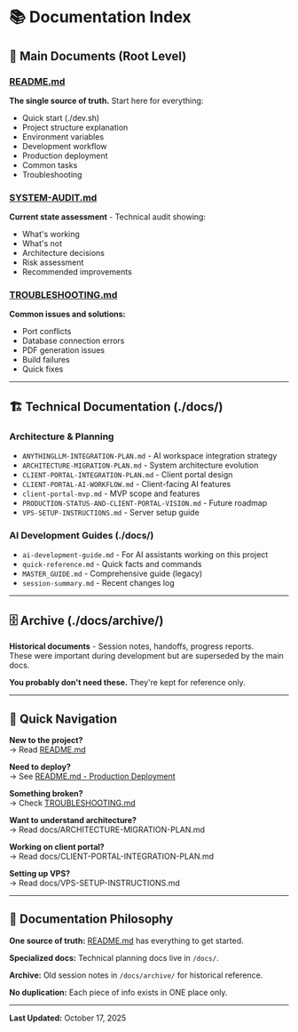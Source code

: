 # 📚 Documentation Index

## 📖 Main Documents (Root Level)

### [README.md](../README.md)
**The single source of truth.** Start here for everything:
- Quick start (./dev.sh)
- Project structure explanation
- Environment variables
- Development workflow
- Production deployment
- Common tasks
- Troubleshooting

### [SYSTEM-AUDIT.md](../SYSTEM-AUDIT.md)
**Current state assessment** - Technical audit showing:
- What's working
- What's not
- Architecture decisions
- Risk assessment
- Recommended improvements

### [TROUBLESHOOTING.md](../TROUBLESHOOTING.md)
**Common issues and solutions:**
- Port conflicts
- Database connection errors
- PDF generation issues
- Build failures
- Quick fixes

---

## 🏗️ Technical Documentation (./docs/)

### Architecture & Planning
- `ANYTHINGLLM-INTEGRATION-PLAN.md` - AI workspace integration strategy
- `ARCHITECTURE-MIGRATION-PLAN.md` - System architecture evolution
- `CLIENT-PORTAL-INTEGRATION-PLAN.md` - Client portal design
- `CLIENT-PORTAL-AI-WORKFLOW.md` - Client-facing AI features
- `client-portal-mvp.md` - MVP scope and features
- `PRODUCTION-STATUS-AND-CLIENT-PORTAL-VISION.md` - Future roadmap
- `VPS-SETUP-INSTRUCTIONS.md` - Server setup guide

### AI Development Guides (./docs/)
- `ai-development-guide.md` - For AI assistants working on this project
- `quick-reference.md` - Quick facts and commands
- `MASTER_GUIDE.md` - Comprehensive guide (legacy)
- `session-summary.md` - Recent changes log

---

## 🗄️ Archive (./docs/archive/)

**Historical documents** - Session notes, handoffs, progress reports.  
These were important during development but are superseded by the main docs.

**You probably don't need these.** They're kept for reference only.

---

## 🎯 Quick Navigation

**New to the project?**  
→ Read [README.md](../README.md)

**Need to deploy?**  
→ See [README.md - Production Deployment](../README.md#-production-deployment)

**Something broken?**  
→ Check [TROUBLESHOOTING.md](../TROUBLESHOOTING.md)

**Want to understand architecture?**  
→ Read docs/ARCHITECTURE-MIGRATION-PLAN.md

**Working on client portal?**  
→ Read docs/CLIENT-PORTAL-INTEGRATION-PLAN.md

**Setting up VPS?**  
→ Read docs/VPS-SETUP-INSTRUCTIONS.md

---

## 📝 Documentation Philosophy

**One source of truth:** [README.md](../README.md) has everything to get started.

**Specialized docs:** Technical planning docs live in `/docs/`.

**Archive:** Old session notes in `/docs/archive/` for historical reference.

**No duplication:** Each piece of info exists in ONE place only.

---

**Last Updated:** October 17, 2025
